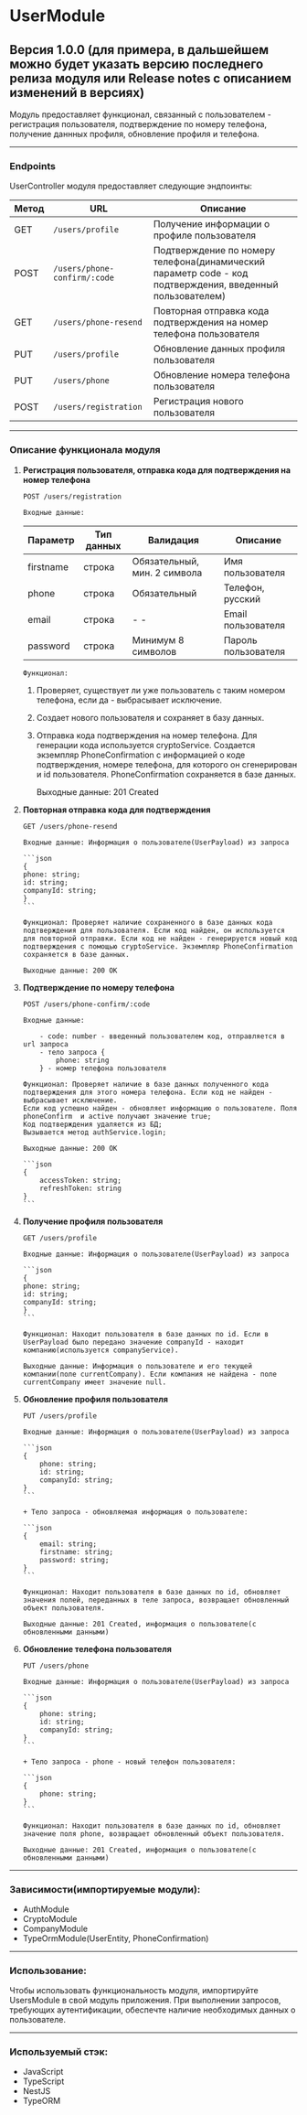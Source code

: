 # UserModule

## Версия 1.0.0 (для примера, в дальшейшем можно будет указать версию последнего релиза модуля или Release notes с описанием изменений в версиях)

Модуль предоставляет функционал, связанный с пользователем - регистрация пользователя, подтверждение по номеру телефона, получение даннных профиля, обновление профиля и телефона.

*****

### Endpoints

UserController модуля предоставляет следующие эндпоинты:

| Метод | URL | Описание
| --- | --- | --- |
| GET | `/users/profile` | Получение информации о профиле пользователя |
| POST | `/users/phone-confirm/:code` | Подтверждение по номеру телефона(динамический параметр code - код подтверждения, введенный пользователем) |
| GET | `/users/phone-resend` | Повторная отправка кода подтверждения на номер телефона пользователя |
| PUT | `/users/profile` | Обновление данных профиля пользователя |
| PUT | `/users/phone` | Обновление номера телефона пользователя |
| POST | `/users/registration` | Регистрация нового пользователя |

*****

### Описание функционала модуля

 1. **Регистрация пользователя, отправка кода для подтверждения на номер телефона**

    `POST /users/registration`

        Входные данные:

    | Параметр | Тип данных | Валидация | Описание |
    | --- | --- | --- | --- |
    | firstname | строка | Обязательный, мин. 2 символа | Имя пользователя |
    | phone | строка | Обязательный | Телефон, русский |
    | email | строка | - - | Email пользователя |
    | password | строка | Минимум 8 символов | Пароль пользователя |

        Функционал:

    1. Проверяет, существует ли уже пользователь с таким номером телефона, если да - выбрасывает исключение.
    2. Создает нового пользователя и сохраняет в базу данных.
    3. Отправка кода подтверждения на номер телефона. Для генерации кода используется cryptoService. Создается экземпляр PhoneConfirmation с информацией о коде подтверждения, номере телефона, для которого он сгенерирован и id пользователя. PhoneConfirmation сохраняется в базе данных.

        Выходные данные: 201 Created

 2. **Повторная отправка кода для подтверждения**

    `GET /users/phone-resend`

        Входные данные: Информация о пользователе(UserPayload) из запроса

        ```json
        {
        phone: string;
        id: string;
        companyId: string;
        }
        ```

        Функционал: Проверяет наличие сохраненного в базе данных кода подтверждения для пользователя. Если код найден, он используется для повторной отправки. Если код не найден - генерируется новый код подтверждения с помощью cryptoService. Экземпляр PhoneConfirmation сохраняется в базе данных. 

        Выходные данные: 200 OK

 3. **Подтверждение по номеру телефона**

    `POST /users/phone-confirm/:code`

        Входные данные: 
        
            - code: number - введенный пользователем код, отправляется в url запроса
            - тело запроса {
                phone: string 
            } - номер телефона пользователя

        Функционал: Проверяет наличие в базе данных полученного кода подтверждения для этого номера телефона. Если код не найден - выбрасывает исключение.
        Если код успешно найден - обновляет информацию о пользователе. Поля phoneConfirm  и active получают значение true;
        Код подтверждения удаляется из БД;
        Вызывается метод authService.login;

        Выходные данные: 200 OK

        ```json
        { 
            accessToken: string; 
            refreshToken: string 
        }
        ```


 4. **Получение профиля пользователя**

    `GET /users/profile`

        Входные данные: Информация о пользователе(UserPayload) из запроса
    
        ```json
        {
        phone: string;
        id: string;
        companyId: string;
        }
        ```

        Функционал: Находит пользователя в базе данных по id. Если в UserPayload было передано значение companyId - находит компанию(используется companyService).

        Выходные данные: Информация о пользователе и его текущей компании(поле currentCompany). Если компания не найдена - поле currentCompany имеет значение null.

 5. **Обновление профиля пользователя**

    `PUT /users/profile`

        Входные данные: Информация о пользователе(UserPayload) из запроса
    
        ```json
        {
            phone: string;
            id: string;
            companyId: string;
        }
        ```

        + Тело запроса - обновляемая информация о пользователе:

        ```json
        {
            email: string;
            firstname: string;
            password: string;
        }
        ``` 

        Функционал: Находит пользователя в базе данных по id, обновляет значения полей, переданных в теле запроса, возвращает обновленный объект пользователя.

        Выходные данные: 201 Created, информация о пользователе(с обновленными данными)

 6. **Обновление телефона пользователя**

    `PUT /users/phone`

        Входные данные: Информация о пользователе(UserPayload) из запроса
    
        ```json
        {
            phone: string;
            id: string;
            companyId: string;
        }
        ```

        + Тело запроса - phone - новый телефон пользователя:

        ```json
        {
            phone: string;
        }
        ``` 

        Функционал: Находит пользователя в базе данных по id, обновляет значение поля phone, возвращает обновленный объект пользователя.

        Выходные данные: 201 Created, информация о пользователе(с обновленными данными)

*****


### Зависимости(импортируемые модули):
 - AuthModule
 - CryptoModule
 - CompanyModule
 - TypeOrmModule(UserEntity, PhoneConfirmation)

*****

### Использование:
Чтобы использовать функциональность модуля, импортируйте UsersModule в свой модуль приложения. При выполнении запросов, требующих аутентификации, обеспечте наличие необходимых данных о пользователе.

*****

### Используемый стэк:
 - JavaScript
 - TypeScript
 - NestJS
 - TypeORM